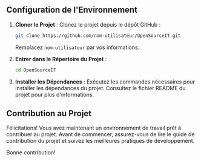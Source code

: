 ## Configuration de l'Environnement

1. **Cloner le Projet** : Clonez le projet depuis le dépôt GitHub :

    ```bash
    git clone https://github.com/nom-utilisateur/OpenSourceIT.git
    ```

    Remplacez `nom-utilisateur` par vos informations.

2. **Entrer dans le Répertoire du Projet** :

    ```bash
    cd OpenSourceIT
    ```

3. **Installer les Dépendances** : Exécutez les commandes nécessaires pour installer les dépendances du projet. Consultez le fichier README du projet pour plus d'informations.

## Contribution au Projet

Félicitations! Vous avez maintenant un environnement de travail prêt à contribuer au projet. Avant de commencer, assurez-vous de lire le guide de contribution du projet et suivez les meilleures pratiques de développement.

Bonne contribution!
